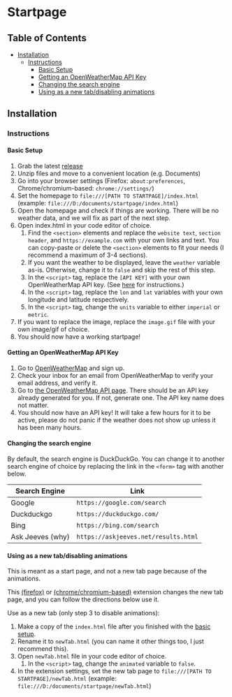 # Startpage <!-- omit in toc --> 

[//]: # ([Live preview &#40;no weather as to not leak API key&#41;]&#40;https://startpage.easun.me&#41;)

[//]: # (![startpage]&#40;preview.gif&#41;)

<!-- [Live Preview](https://kencx.github.io/startpage/) -->

## Table of Contents <!-- omit in toc-->
    
- [Installation](#installation)
	- [Instructions](#instructions)
		- [Basic Setup](#basic-setup)
		- [Getting an OpenWeatherMap API Key](#getting-an-openweathermap-api-key)
		- [Changing the search engine](#changing-the-search-engine)
		- [Using as a new tab/disabling animations](#using-as-a-new-tabdisabling-animations)
## Installation

### Instructions

#### Basic Setup

1. Grab the latest [release](https://github.com/eaaasun/startpage/releases/latest)
2. Unzip files and move to a convenient location (e.g. Documents)
3. Go into your browser settings (Firefox: `about:preferences`, Chrome/chromium-based: `chrome://settings/`)
4. Set the homepage to `file:///[PATH TO STARTPAGE]/index.html` (example: `file:///D:/documents/startpage/index.html`)
5. Open the homepage and check if things are working. There will be no weather data, and we will fix as part of the next step.
6. Open index.html in your code editor of choice.
   1. Find the `<section>` elements and replace the `website text`, `section header`, and `https://example.com` with your own links and text. You can copy-paste or delete the `<section>` elements to fit your needs (I recommend a maximum of 3-4 sections).
   2. If you want the weather to be displayed, leave the `weather` variable as-is. Otherwise, change it to `false` and skip the rest of this step.
   3. In the `<script>` tag, replace the `[API KEY]` with your own OpenWeatherMap API key. (See [here](#getting-an-openweathermap-api-key) for instructions.)
   4. In the `<script>` tag, replace the `lon` and `lat` variables with your own longitude and latitude respectively.
   5. In the `<script>` tag, change the `units` variable to either `imperial` or `metric`.
7. If you want to replace the image, replace the `image.gif` file with your own image/gif of choice.
8. You should now have a working startpage!

#### Getting an OpenWeatherMap API Key
1. Go to [OpenWeatherMap](https://home.openweathermap.org/users/sign_up) and sign up.
2. Check your inbox for an email from OpenWeatherMap to verify your email address, and verify it.
3. Go to [the OpenWeatherMap API page](https://home.openweathermap.org/api_keys). There should be an API key already generated for you. If not, generate one. The API key name does not matter.
4. You should now have an API key! It will take a few hours for it to be active, please do not panic if the weather does not show up unless it has been many hours.

#### Changing the search engine
By default, the search engine is DuckDuckGo. You can change it to another search engine of choice by replacing the link in the `<form>` tag with another below.

| Search Engine    |Link  |
|------------------| --- |
| Google           |`https://google.com/search`|
| Duckduckgo       |`https://duckduckgo.com/`|
| Bing             |`https://bing.com/search`|
| Ask Jeeves (why) |`https://askjeeves.net/results.html`|

#### Using as a new tab/disabling animations
This is meant as a start page, and not a new tab page because of the animations. 

This [(firefox)](https://addons.mozilla.org/en-US/firefox/addon/new-tab-override/) or [(chrome/chromium-based)](https://chrome.google.com/webstore/detail/new-tab-redirect/icpgjfneehieebagbmdbhnlpiopdcmna) extension changes the new tab page, and you can follow the directions below use it.

Use as a new tab (only step 3 to disable animations):
1. Make a copy of the `index.html` file after you finished with the [basic setup](#basic-setup).
2. Rename it to `newTab.html` (you can name it other things too, I just recommend this).
3. Open `newTab.html` file in your code editor of choice.
   1. In the `<script>` tag, change the `animated` variable to `false`.
4. In the extension settings, set the new tab page to `file:///[PATH TO STARTPAGE]/newTab.html` (example: `file:///D:/documents/startpage/newTab.html`)